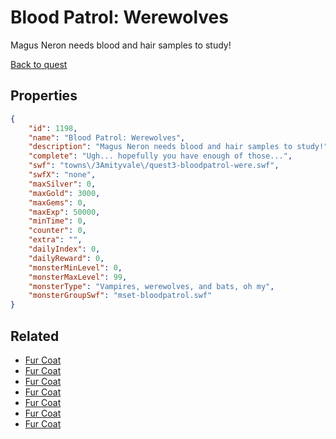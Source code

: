 # Blood Patrol: Werewolves

Magus Neron needs blood and hair samples to study!

[Back to quest](../quests.md)

## Properties

```json
{
    "id": 1198,
    "name": "Blood Patrol: Werewolves",
    "description": "Magus Neron needs blood and hair samples to study!",
    "complete": "Ugh... hopefully you have enough of those...",
    "swf": "towns\/3Amityvale\/quest3-bloodpatrol-were.swf",
    "swfX": "none",
    "maxSilver": 0,
    "maxGold": 3000,
    "maxGems": 0,
    "maxExp": 50000,
    "minTime": 0,
    "counter": 0,
    "extra": "",
    "dailyIndex": 0,
    "dailyReward": 0,
    "monsterMinLevel": 0,
    "monsterMaxLevel": 99,
    "monsterType": "Vampires, werewolves, and bats, oh my",
    "monsterGroupSwf": "mset-bloodpatrol.swf"
}
```

## Related

- [Fur Coat](../items/12778-fur-coat.md)
- [Fur Coat](../items/12779-fur-coat.md)
- [Fur Coat](../items/12780-fur-coat.md)
- [Fur Coat](../items/12781-fur-coat.md)
- [Fur Coat](../items/12782-fur-coat.md)
- [Fur Coat](../items/12783-fur-coat.md)
- [Fur Coat](../items/12784-fur-coat.md)

